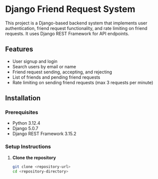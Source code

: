 # Django Friend Request System

This project is a Django-based backend system that implements user authentication, friend request functionality, and rate limiting on friend requests. It uses Django REST Framework for API endpoints.

## Features

- User signup and login
- Search users by email or name
- Friend request sending, accepting, and rejecting
- List of friends and pending friend requests
- Rate limiting on sending friend requests (max 3 requests per minute)

## Installation

### Prerequisites

- Python 3.12.4
- Django 5.0.7
- Django REST Framework 3.15.2

### Setup Instructions

1. **Clone the repository**

   ```bash
   git clone <repository-url>
   cd <repository-directory>
